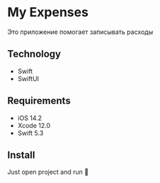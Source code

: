 # My Expenses
Это приложение помогает записывать расходы

## Technology
* Swift
* SwiftUI

## Requirements
* iOS 14.2
* Xcode 12.0
* Swift 5.3

## Install
Just open project and run :rocket:

